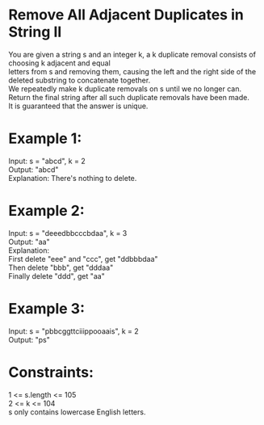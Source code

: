 # Remove All Adjacent Duplicates in String II

You are given a string s and an integer k, a k duplicate removal consists of choosing k adjacent and equal  
letters from s and removing them, causing the left and the right side of the deleted substring to concatenate together.  
We repeatedly make k duplicate removals on s until we no longer can.  
Return the final string after all such duplicate removals have been made.  
It is guaranteed that the answer is unique.

# Example 1:
Input: s = "abcd", k = 2  
Output: "abcd"  
Explanation: There's nothing to delete.  

# Example 2:
Input: s = "deeedbbcccbdaa", k = 3  
Output: "aa"  
Explanation:  
First delete "eee" and "ccc", get "ddbbbdaa"  
Then delete "bbb", get "dddaa"  
Finally delete "ddd", get "aa"  

# Example 3:
Input: s = "pbbcggttciiippooaais", k = 2  
Output: "ps"
 
# Constraints:
1 <= s.length <= 105  
2 <= k <= 104  
s only contains lowercase English letters.